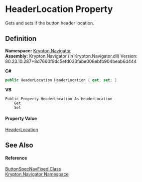 # HeaderLocation Property


Gets and sets if the button header location.



## Definition
**Namespace:** <a href="a21ac074-d119-3dc6-bd1c-d3a12c0128bc.md">Krypton.Navigator</a>  
**Assembly:** Krypton.Navigator (in Krypton.Navigator.dll) Version: 80.23.10.287+8d7660f9dc5efd033fabe008ebfb904beab6d444

**C#**
``` C#
public HeaderLocation HeaderLocation { get; set; }
```
**VB**
``` VB
Public Property HeaderLocation As HeaderLocation
	Get
	Set
```



#### Property Value
<a href="97827d1e-4a07-69fd-ca4a-0ce6370aa94f.md">HeaderLocation</a>

## See Also


#### Reference
<a href="40fb1a2b-aa74-3329-d800-8c6797a116b0.md">ButtonSpecNavFixed Class</a>  
<a href="a21ac074-d119-3dc6-bd1c-d3a12c0128bc.md">Krypton.Navigator Namespace</a>  
